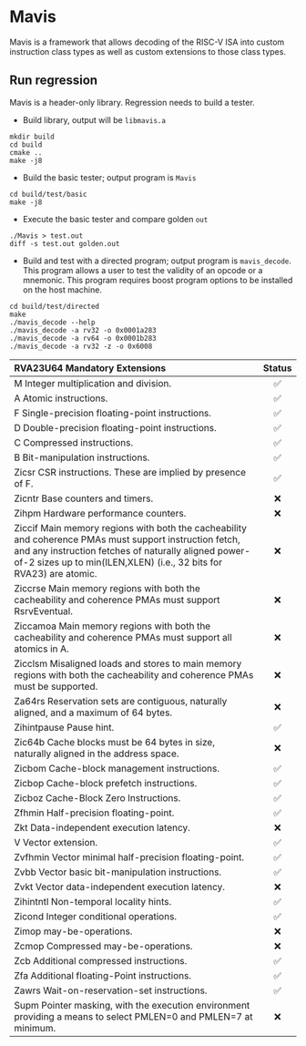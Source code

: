 # Mavis

Mavis is a framework that allows decoding of the RISC-V ISA into
custom instruction class types as well as custom extensions to those
class types.

## Run regression

Mavis is a header-only library. Regression needs to build a tester.

* Build library, output will be `libmavis.a`
```
mkdir build
cd build
cmake ..
make -j8
```
* Build the basic tester; output program is `Mavis`
```
cd build/test/basic
make -j8
```
* Execute the basic tester and compare golden `out`
```
./Mavis > test.out
diff -s test.out golden.out
```

* Build and test with a directed program; output program is
  `mavis_decode`.  This program allows a user to test the validity of
  an opcode or a mnemonic.  This program requires boost program
  options to be installed on the host machine.

```
cd build/test/directed
make
./mavis_decode --help
./mavis_decode -a rv32 -o 0x0001a283
./mavis_decode -a rv64 -o 0x0001b283
./mavis_decode -a rv32 -z -o 0x6008

```

| RVA23U64 Mandatory Extensions | Status |
| :---------------------------- | :----: |
| M Integer multiplication and division. | :white_check_mark: |
| A Atomic instructions. | :white_check_mark: |
| F Single-precision floating-point instructions. | :white_check_mark: |
| D Double-precision floating-point instructions. | :white_check_mark: |
| C Compressed instructions. | :white_check_mark: |
| B Bit-manipulation instructions. | :white_check_mark: |
| Zicsr CSR instructions. These are implied by presence of F. | :white_check_mark: |
| Zicntr Base counters and timers. | :x: |
| Zihpm Hardware performance counters. | :x: |
| Ziccif Main memory regions with both the cacheability and coherence PMAs must support instruction fetch, and any instruction fetches of naturally aligned power-of-2 sizes up to min(ILEN,XLEN) (i.e., 32 bits for RVA23) are atomic. | :x: |
| Ziccrse Main memory regions with both the cacheability and coherence PMAs must support RsrvEventual. | :x: |
| Ziccamoa Main memory regions with both the cacheability and coherence PMAs must support all atomics in A. | :x: |
| Zicclsm Misaligned loads and stores to main memory regions with both the cacheability and coherence PMAs must be supported. | :x: |
| Za64rs Reservation sets are contiguous, naturally aligned, and a maximum of 64 bytes. | :x: |
| Zihintpause Pause hint. | :white_check_mark: |
| Zic64b Cache blocks must be 64 bytes in size, naturally aligned in the address space. | :x: |
| Zicbom Cache-block management instructions. | :white_check_mark: |
| Zicbop Cache-block prefetch instructions. | :white_check_mark: |
| Zicboz Cache-Block Zero Instructions. | :white_check_mark: |
| Zfhmin Half-precision floating-point. | :white_check_mark: |
| Zkt Data-independent execution latency. | :x: |
| V Vector extension. | :white_check_mark: |
| Zvfhmin Vector minimal half-precision floating-point. | :white_check_mark: |
| Zvbb Vector basic bit-manipulation instructions. | :white_check_mark: |
| Zvkt Vector data-independent execution latency. | :x: |
| Zihintntl Non-temporal locality hints. | :white_check_mark: |
| Zicond Integer conditional operations. | :white_check_mark: |
| Zimop may-be-operations. | :x: |
| Zcmop Compressed may-be-operations. | :x: |
| Zcb Additional compressed instructions. | :white_check_mark: |
| Zfa Additional floating-Point instructions. | :white_check_mark: |
| Zawrs Wait-on-reservation-set instructions. | :white_check_mark: |
| Supm Pointer masking, with the execution environment providing a means to select PMLEN=0 and PMLEN=7 at minimum. | :x: |
